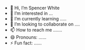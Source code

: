 - 👋 Hi, I’m Spencer White
- 👀 I’m interested in ...
- 🌱 I’m currently learning .....
- 💞️ I’m looking to collaborate on ....
- 📫 How to reach me .......
- 😄 Pronouns: ......
- ⚡ Fun fact: ......

<!---
spiewakute/spiewakute is a ✨ special ✨ repository because its `README.md` (this file) appears on your GitHub profile.
You can click the Preview link to take a look at your changes.
--->
